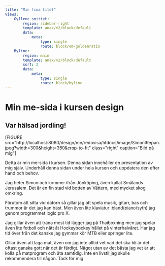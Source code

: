 ```yaml
---
title: "Min fina titel"
views:
    Gyllene snittet:
        region: sidebar-right
        template: anax/v2/block/default
        data:
            meta:
                type: single
                route: block/om-goldenratio
    Byline:
        region: main
        template: anax/v2/block/default
        sort: 2
        data:
            meta:
                type: single
                route: block/byline
---
```

Min me-sida i kursen design
=========================

Var hälsad jordling!
-------------------
[FIGURE src="http://localhost:8080/design/me/redovisa/htdocs/image/SimonIRepan.jpeg?width=300&height=380&crop-to-fit" class="right" caption="Bild på mig"]

Detta är min me-sida i kursen. Denna sidan innehåller en presentation av mig själv. Underhåll denna sidan under hela kursen och uppdatera den efter hand och behov.

Jag heter Simon och kommer ifrån Jönköping, även kallat Smålands Jerusalem.
Det är en fin stad vid botten av Vättern, med mycket skog omkring.

Förutom att sitta vid datorn så gillar jag att spela musik, gitarr, bas och trummor är det jag kan bäst. Men även lite klaviatur ibland(piano/syth) jag genom programmet logic pro X.

Jag gillar även att träna mest tid lägger jag på Thaiboxning men jag spelar även lite fotboll och nått åt Hockeybockey hållet på vinterhalvåret. Har jag tid över från det kanske jag gymmar kör MTB eller springer lite.

Gillar även att laga mat, även om jag inte alltid vet vad det ska bli är det oftast ganska gott när det är färdigt.
Något utan av det bästa jag vet är att kolla på matprogram och äta samtidig. Inte en livstil jag skulle rekommendera till någon. Tack för mig.
